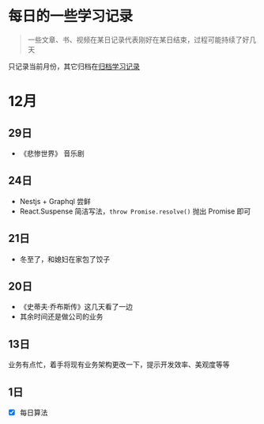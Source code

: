 # 每日的一些学习记录

> 一些文章、书、视频在某日记录代表刚好在某日结束，过程可能持续了好几天

只记录当前月份，其它归档在[归档学习记录](./daily/)

# 12月

## 29日

- 《悲惨世界》 音乐剧

## 24日

- Nestjs + Graphql 尝鲜
- React.Suspense 简洁写法，`throw Promise.resolve()` 抛出 Promise 即可

## 21日

- 冬至了，和媳妇在家包了饺子

## 20日

- 《史蒂夫·乔布斯传》这几天看了一边
- 其余时间还是做公司的业务

## 13日

业务有点忙，着手将现有业务架构更改一下，提示开发效率、美观度等等

## 1日

- [x] 每日算法
